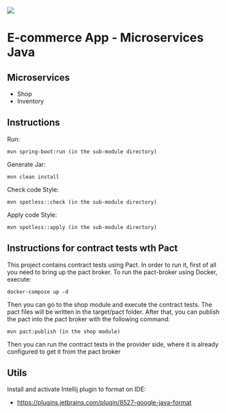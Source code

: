 ![](https://github.com/teixeira-fernando/EcommerceApp/workflows/JavaCIMaven/badge.svg)

# E-commerce App - Microservices Java

## Microservices
* Shop
* Inventory

## Instructions

Run: 

```
mvn spring-boot:run (in the sub-module directory)
```

Generate Jar: 

``` 
mvn clean install 
```

Check code Style:
``` 
mvn spotless::check (in the sub-module directory)
```

Apply code Style:
``` 
mvn spotless::apply (in the sub-module directory)
```

## Instructions for contract tests wth Pact

This project contains contract tests using Pact. In order to run it, first of all you need to bring up the pact broker.
To run the pact-broker using Docker, execute:
``` 
docker-compose up -d
```

Then you can go to the shop module and execute the contract tests. The pact files will be written in the target/pact folder.
After that, you can publish the pact into the pact broker with the following command:
``` 
mvn pact:publish (in the shop module)
```
Then you can run the contract tests in the provider side, where it is already configured to get it from the pact broker

## Utils 

Install and activate Intellij plugin to format on IDE:
* https://plugins.jetbrains.com/plugin/8527-google-java-format